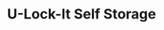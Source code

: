 ---
title: "U-Lock-It Self Storage"
url: /vancouver/u-lock-it-self-storage/
shop: storage rental
---